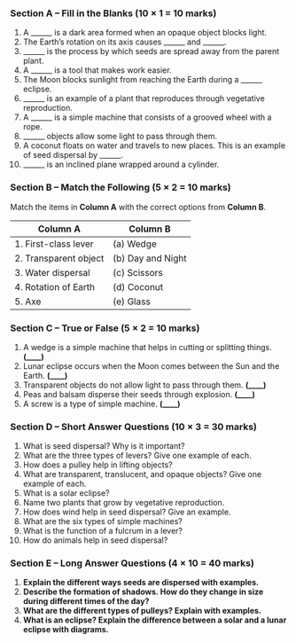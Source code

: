### **Section A – Fill in the Blanks (10 × 1 = 10 marks)**  
1. A ______ is a dark area formed when an opaque object blocks light.  
2. The Earth’s rotation on its axis causes ______ and ______.  
3. ______ is the process by which seeds are spread away from the parent plant.  
4. A ______ is a tool that makes work easier.  
5. The Moon blocks sunlight from reaching the Earth during a ______ eclipse.  
6. ______ is an example of a plant that reproduces through vegetative reproduction.  
7. A ______ is a simple machine that consists of a grooved wheel with a rope.  
8. ______ objects allow some light to pass through them.  
9. A coconut floats on water and travels to new places. This is an example of seed dispersal by ______.  
10. ______ is an inclined plane wrapped around a cylinder.  
 
### **Section B – Match the Following (5 × 2 = 10 marks)**  

Match the items in **Column A** with the correct options from **Column B**.  

| **Column A** | **Column B** |  
|-------------|-------------|  
| 1. First-class lever | (a) Wedge |  
| 2. Transparent object | (b) Day and Night |  
| 3. Water dispersal | (c) Scissors |  
| 4. Rotation of Earth | (d) Coconut |  
| 5. Axe | (e) Glass |  

### **Section C – True or False (5 × 2 = 10 marks)**  
1. A wedge is a simple machine that helps in cutting or splitting things. **(____)**  
2. Lunar eclipse occurs when the Moon comes between the Sun and the Earth. **(____)**  
3. Transparent objects do not allow light to pass through them. **(____)**  
4. Peas and balsam disperse their seeds through explosion. **(____)**  
5. A screw is a type of simple machine. **(____)**  

### **Section D – Short Answer Questions (10 × 3 = 30 marks)**  
1. What is seed dispersal? Why is it important?  
2. What are the three types of levers? Give one example of each.  
3. How does a pulley help in lifting objects?  
4. What are transparent, translucent, and opaque objects? Give one example of each.  
5. What is a solar eclipse?  
6. Name two plants that grow by vegetative reproduction.  
7. How does wind help in seed dispersal? Give an example.  
8. What are the six types of simple machines?  
9. What is the function of a fulcrum in a lever?  
10. How do animals help in seed dispersal?  

### **Section E – Long Answer Questions (4 × 10 = 40 marks)**  
1. **Explain the different ways seeds are dispersed with examples.**  
2. **Describe the formation of shadows. How do they change in size during different times of the day?**  
3. **What are the different types of pulleys? Explain with examples.**  
4. **What is an eclipse? Explain the difference between a solar and a lunar eclipse with diagrams.**  
